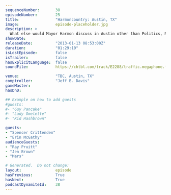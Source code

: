 ```yaml
---
sequenceNumber:       38
episodeNumber:        25
title:                "Harmoncountry: Austin, TX"
image:                episode-placeholder.jpg
description: >
  What else would Mayor Harmon discuss in Austin other than Politics, Mexican food, Hey Yah by Outkast and pooping? In D&D: a friend's dark secret is revealed.
showDate:             
releaseDate:          "2013-01-13 08:53:00Z"
duration:             "01:29:10"
isLostEpisode:        false
isTrailer:            false
hasExplicitLanguage:  false
soundFile:            https://chtbl.com/track/E2288/traffic.megaphone.fm/STA6409005607.mp3?updated=1554326191

venue:                "TBC, Austin, TX"
comptroller:          "Jeff B. Davis"
gameMaster:           
hasDnD:               

## Example on how to add guests
#guests:
#- "Guy Pancake"
#- "Lady Omelette"
#- "Kid Hashbrown"

guests:
- "Spencer Crittenden"
- "Erin McGathy"
audienceGuests:
- "Ray Pruitt"
- "Jen Brown"
- "Mars"

# Generated.  Do not change:
layout:               episode
hasPrevious:          True
hasNext:              True
podcastDynamiteId:    38
---
```

